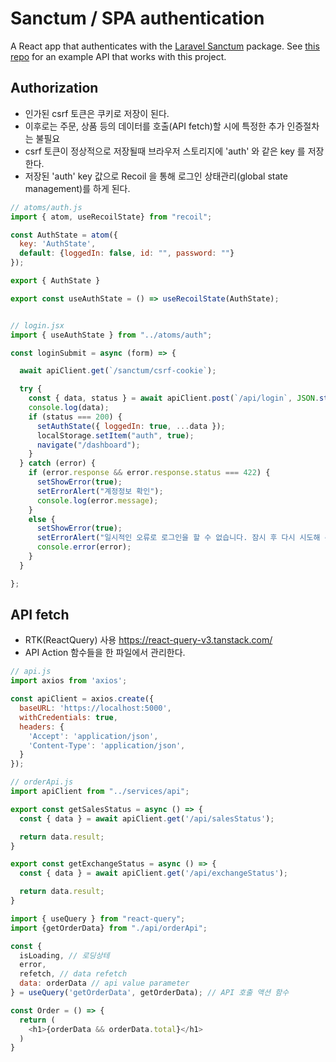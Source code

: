 # Sanctum / SPA authentication

A React app that authenticates with the [Laravel Sanctum](https://laravel.com/docs/7.x/sanctum) package. See [this repo](https://github.com/unlikenesses/sanctum-backend-example) for an example API that works with this project.


## Authorization
- 인가된 csrf 토큰은 쿠키로 저장이 된다.
- 이후로는 주문, 상품 등의 데이터를 호출(API fetch)할 시에 특정한 추가 인증절차는 불필요
- csrf 토큰이 정상적으로 저장될때 브라우저 스토리지에 'auth' 와 같은 key 를 저장한다.
- 저장된 'auth' key 값으로 Recoil 을 통해 로그인 상태관리(global state management)를 하게 된다.
```javascript
// atoms/auth.js
import { atom, useRecoilState} from "recoil";

const AuthState = atom({
  key: 'AuthState',
  default: {loggedIn: false, id: "", password: ""}
});

export { AuthState }

export const useAuthState = () => useRecoilState(AuthState);


// login.jsx
import { useAuthState } from "../atoms/auth";

const loginSubmit = async (form) => {

  await apiClient.get(`/sanctum/csrf-cookie`);

  try {
    const { data, status } = await apiClient.post(`/api/login`, JSON.stringify(form));
    console.log(data);
    if (status === 200) {
      setAuthState({ loggedIn: true, ...data });
      localStorage.setItem("auth", true);
      navigate("/dashboard");
    }
  } catch (error) {
    if (error.response && error.response.status === 422) {
      setShowError(true);
      setErrorAlert("계정정보 확인");
      console.log(error.message);
    }
    else {
      setShowError(true);
      setErrorAlert("일시적인 오류로 로그인을 할 수 없습니다. 잠시 후 다시 시도해 주십시오");
      console.error(error);
    }
  }

};
```

## API fetch
- RTK(ReactQuery) 사용 <https://react-query-v3.tanstack.com/>
- API Action 함수들을 한 파일에서 관리한다.
```javascript
// api.js
import axios from 'axios';

const apiClient = axios.create({
  baseURL: 'https://localhost:5000',
  withCredentials: true,
  headers: {
    'Accept': 'application/json',
    'Content-Type': 'application/json',
  }
});

// orderApi.js
import apiClient from "../services/api";

export const getSalesStatus = async () => {
  const { data } = await apiClient.get('/api/salesStatus');

  return data.result;
}

export const getExchangeStatus = async () => {
  const { data } = await apiClient.get('/api/exchangeStatus');

  return data.result;
}
```
```javascript
import { useQuery } from "react-query";
import {getOrderData} from "./api/orderApi";

const {
  isLoading, // 로딩상테
  error,
  refetch, // data refetch
  data: orderData // api value parameter
} = useQuery('getOrderData', getOrderData); // API 호출 액션 함수

const Order = () => {
  return (
    <h1>{orderData && orderData.total}</h1>
  )
}
```
